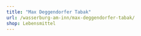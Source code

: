```yaml
---
title: "Max Deggendorfer Tabak"
url: /wasserburg-am-inn/max-deggendorfer-tabak/
shop: Lebensmittel
---
```

